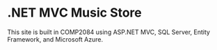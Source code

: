 <h1>.NET MVC Music Store</h1>

<p>This site is built in COMP2084 using ASP.NET MVC, SQL Server, Entity Framework, and Microsoft Azure.</p>